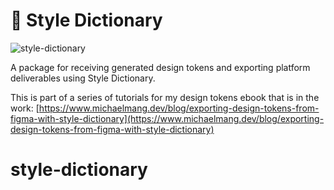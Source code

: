 # 🎨 Style Dictionary

![style-dictionary](https://pbs.twimg.com/media/EswGlXQXAAA5prH?format=jpg&name=small)

A package for receiving generated design tokens and exporting platform deliverables using Style Dictionary.

This is part of a series of tutorials for my design tokens ebook that is in the work: [https://www.michaelmang.dev/blog/exporting-design-tokens-from-figma-with-style-dictionary](https://www.michaelmang.dev/blog/exporting-design-tokens-from-figma-with-style-dictionary)
# style-dictionary
